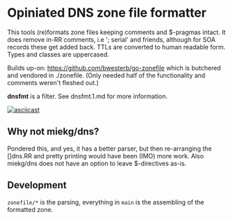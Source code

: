 # Opiniated DNS zone file formatter

This tools (re)formats zone files keeping comments and $-pragmas intact. It does remove in-RR
comments, i.e '; serial' and friends, although for SOA records these get added back.
TTLs are converted to human readable form. Types and classes are uppercased.

Builds up-on: https://github.com/bwesterb/go-zonefile which is butchered and vendored in ./zonefile.
(Only needed half of the functionality and comments weren't fleshed out.)

**dnsfmt** is a filter. See dnsfmt.1.md for more information.

[![asciicast](https://asciinema.org/a/E5B2d7lfDV0X17wMkL5ouoybD.svg)](https://asciinema.org/a/E5B2d7lfDV0X17wMkL5ouoybD)

## Why not miekg/dns?

Pondered this, and yes, it has a better parser, but then re-arranging the []dns.RR and pretty
printing would have been (IMO) more work. Also miekg/dns does not have an option to leave
$-directives as-is.

## Development

`zonefile/*` is the parsing, everything in `main` is the assembling of the formatted zone.
